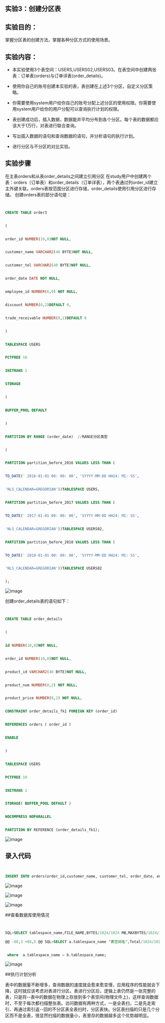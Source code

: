 ## 实验3：创建分区表


 


 ## 实验目的：


 


 掌握分区表的创建方法，掌握各种分区方式的使用场景。


 


 ## 实验内容：


 - 本实验使用3个表空间：USERS,USERS02,USERS03。在表空间中创建两张表：订单表(orders)与订单详表(order_details)。


 - 使用你自己的账号创建本实验的表，表创建在上述3个分区，自定义分区策略。


 - 你需要使用system用户给你自己的账号分配上述分区的使用权限。你需要使用system用户给你的用户分配可以查询执行计划的权限。


 - 表创建成功后，插入数据，数据能并平均分布到各个分区。每个表的数据都应该大于1万行，对表进行联合查询。


 - 写出插入数据的语句和查询数据的语句，并分析语句的执行计划。


 - 进行分区与不分区的对比实验。


 ## 实验步骤


 在主表orders和从表order_details之间建立引用分区 在study用户中创建两个表：orders（订单表）和order_details（订单详表），两个表通过列order_id建立主外键关联。orders表按范围分区进行存储，order_details使用引用分区进行存储。 创建orders表的部分语句是：


 ```sql


 CREATE TABLE order3


 (


 order_id NUMBER(10,0)NOT NULL,


 customer_name VARCHAR2(40 BYTE)NOT NULL,


 customer_tel VARCHAR2(40 BYTE)NOT NULL,


 order_date DATE NOT NULL,


 employee_id NUMBER(6,0) NOT NULL,


 discount NUMBER(8,2)DEFAULT 0,


 trade_receivable NUMBER(8,2)DEFAULT 0


 )


 TABLESPACE USERS


 PCTFREE 10


 INITRANS 1


 STORAGE


 (


 BUFFER_POOL DEFAULT


 )


 PARTITION BY RANGE (order_date)  //RANGE分区类型


 (


 PARTITION partition_before_2016 VALUES LESS THAN (


 TO_DATE(' 2016-01-01 00: 00: 00', 'SYYYY-MM-DD HH24: MI: SS',


 'NLS_CALENDAR=GREGORIAN'))TABLESPACE USERS,


 PARTITION partition_before_2017 VALUES LESS THAN (


 TO_DATE(' 2017-01-01 00: 00: 00', 'SYYYY-MM-DD HH24: MI: SS',


 'NLS_CALENDAR=GREGORIAN'))TABLESPACE USERS02,


 PARTITION partition_before_2018 VALUES LESS THAN (


 TO_DATE(' 2018-01-01 00: 00: 00', 'SYYYY-MM-DD HH24: MI: SS',


 'NLS_CALENDAR=GREGORIAN'))TABLESPACE USERS02


 );


 ```


 ![image](https://github.com/lfd1109550635/oricle/blob/master/test3/2.PNG)


 


 


 创建order_details表的语句如下：


 ```sql


 CREATE TABLE order_details


 (


 id NUMBER(10,0)NOT NULL,


 order_id NUMBER(10,0)NOT NULL,


 product_id VARCHAR2(40 BYTE)NOT NULL,


 product_num NUMBER(8,2) NOT NULL,


 product_price NUMBER(8,2) NOT NULL,


 CONSTRAINT order_details_fk1 FOREIGN KEY (order_id)


 REFERENCES orders ( order_id )


 ENABLE


 )


 TABLESPACE USERS


 PCTFREE 10 


 INITRANS 1


 STORAGE( BUFFER_POOL DEFAULT )


 NOCOMPRESS NOPARALLEL


 PARTITION BY REFERENCE (order_details_fk1);


 ```


 ![image](https://github.com/lfd1109550635/oricle/blob/master/test3/3.PNG)


 ## 录入代码


```sql


INSERT INTO orders(order_id,customer_name, customer_tel, order_date, employee_id, trade_receivable, discount) VALUES('001','wangmingrang', '1828385', to_date ( '2016-12-20 18:31:34' , 'YYYY-MM-DD HH24:MI:SS' ), 001, 111, 222);


```


![image](https://github.com/lfd1109550635/oricle/blob/master/test3/4.PNG)


![image](https://github.com/lfd1109550635/oricle/blob/master/test3/6.PNG)


![image](https://github.com/lfd1109550635/oricle/blob/master/test3/4.PNG)


##查看数据库使用情况


```sql


SQL>SELECT tablespace_name,FILE_NAME,BYTES/1024/1024 MB,MAXBYTES/1024/1024 MAX_MB,autoextensible FROM dba_data_files  WHERE  tablespace_name='USERS';

@@ -88,3 +88,5 @@ SQL>SELECT a.tablespace_name "表空间名",Total/1024/1024 "大小MB",


 where  a.tablespace_name = b.tablespace_name;


 ```


![image](https://github.com/lfd1109550635/oricle/blob/master/test3/5.PNG)


##执行计划分析


表中的数据量不断增多，查询数据的速度就会愈来愈变慢，应用程序的性能就会下降，这时就应该考虑对表进行分区。表进行分区后，逻辑上表仍然是一张完整的表，只是将--表中的数据在物理上存放到多个表空间(物理文件上)，这样查询数据时，不至于每次都扫描整张表。访问数据有两种方式，一是全表扫，二是先走索引、再通过索引返--回的不分区表全表扫时，分区表快。分区表扫描的只是几个分区而不是全表，很显然扫描的数据量小，表里存的数据越多这个优势越明显。
